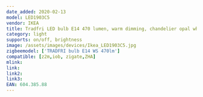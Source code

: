 ```yaml
---
date_added: 2020-02-13
model: LED1903C5
vendor: IKEA
title: Tradfri LED bulb E14 470 lumen, warm dimming, chandelier opal white
category: light
supports: on/off, brightness
image: /assets/images/devices/Ikea_LED1903C5.jpg
zigbeemodel: ['TRADFRI bulb E14 WS 470lm']
compatible: [z2m,iob, zigate,ZHA]
mlink: 
link: 
link2: 
link3: 
EAN: 604.385.88
---
```

